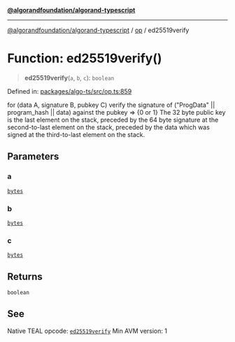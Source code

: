 [**@algorandfoundation/algorand-typescript**](../../../README.md)

***

[@algorandfoundation/algorand-typescript](../../../README.md) / [op](../README.md) / ed25519verify

# Function: ed25519verify()

> **ed25519verify**(`a`, `b`, `c`): `boolean`

Defined in: [packages/algo-ts/src/op.ts:859](https://github.com/algorandfoundation/puya-ts/blob/89ee9cf9a58d93e3ffbb727cfadf537835799a71/packages/algo-ts/src/op.ts#L859)

for (data A, signature B, pubkey C) verify the signature of ("ProgData" || program_hash || data) against the pubkey => {0 or 1}
The 32 byte public key is the last element on the stack, preceded by the 64 byte signature at the second-to-last element on the stack, preceded by the data which was signed at the third-to-last element on the stack.

## Parameters

### a

[`bytes`](../../../type-aliases/bytes.md)

### b

[`bytes`](../../../type-aliases/bytes.md)

### c

[`bytes`](../../../type-aliases/bytes.md)

## Returns

`boolean`

## See

Native TEAL opcode: [`ed25519verify`](https://developer.algorand.org/docs/get-details/dapps/avm/teal/opcodes/v10/#ed25519verify)
Min AVM version: 1
